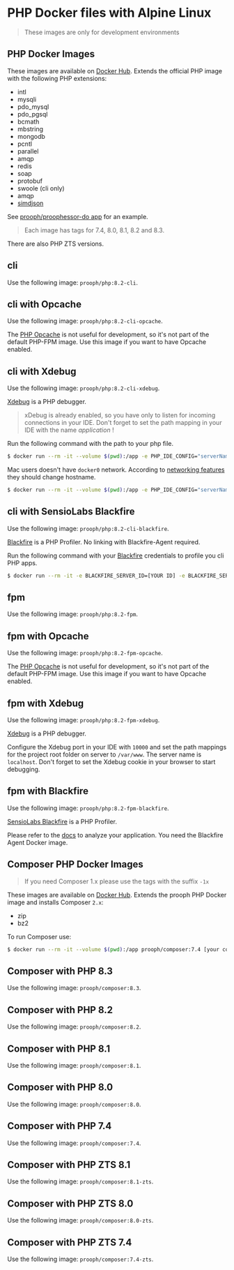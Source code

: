 # PHP Docker files with Alpine Linux

> These images are only for development environments

## PHP Docker Images

These images are available on [Docker Hub](https://hub.docker.com/r/prooph/php/).
Extends the official PHP image with the following PHP extensions:

* intl
* mysqli
* pdo_mysql
* pdo_pgsql
* bcmath
* mbstring
* mongodb
* pcntl
* parallel
* amqp
* redis
* soap
* protobuf
* swoole (cli only)
* amqp
* [simdjson](https://github.com/crazyxman/simdjson_php)

See [prooph/proophessor-do app](https://github.com/prooph/proophessor-do) for an example.

> Each image has tags for 7.4, 8.0, 8.1, 8.2 and 8.3.

There are also PHP ZTS versions.

## cli
Use the following image: `prooph/php:8.2-cli`.

## cli with Opcache
Use the following image: `prooph/php:8.2-cli-opcache`.

The [PHP Opcache](http://php.net/manual/en/book.opcache.php) is not useful for development, so it's not part of the default PHP-FPM image. Use
this image if you want to have Opcache enabled.

## cli with Xdebug
Use the following image: `prooph/php:8.2-cli-xdebug`.

[Xdebug](http://xdebug.org/) is a PHP debugger.

> xDebug is already enabled, so you have only to listen for incoming connections in your IDE. Don't forget to set the
path mapping in your IDE with the name *application* !

Run the following command with the path to your php file.

```bash
$ docker run --rm -it --volume $(pwd):/app -e PHP_IDE_CONFIG="serverName=application" prooph/php:8.2-cli-xdebug php [your file]
```

Mac users doesn't have `docker0` network. According to [networking features](https://docs.docker.com/docker-for-mac/networking/#known-limitations-use-cases-and-workarounds) they should change hostname.

```bash
$ docker run --rm -it --volume $(pwd):/app -e PHP_IDE_CONFIG="serverName=application" -e XDEBUG_HOST="docker.for.mac.localhost" prooph/php:8.2-cli-xdebug php [your file]
```

## cli with SensioLabs Blackfire
Use the following image: `prooph/php:8.2-cli-blackfire`.

[Blackfire](https://blackfire.io) is a PHP Profiler. No linking with Blackfire-Agent required.

Run the following command with your [Blackfire](https://blackfire.io/docs/reference-guide/configuration) credentials to profile you cli PHP apps.

```bash
$ docker run --rm -it -e BLACKFIRE_SERVER_ID=[YOUR ID] -e BLACKFIRE_SERVER_TOKEN=[YOUR TOKEN] -e BLACKFIRE_CLIENT_ID=[YOUR ID] -e BLACKFIRE_CLIENT_TOKEN=[YOUR TOKEN] --volume $(pwd):/app prooph/php:8.2-cli-blackfire run php [your PHP script]
```

## fpm
Use the following image: `prooph/php:8.2-fpm`.

## fpm with Opcache
Use the following image: `prooph/php:8.2-fpm-opcache`.

The [PHP Opcache](http://php.net/manual/en/book.opcache.php) is not useful for development, so it's not part of the default PHP-FPM image. Use
this image if you want to have Opcache enabled.

## fpm with Xdebug
Use the following image: `prooph/php:8.2-fpm-xdebug`.

[Xdebug](http://xdebug.org/) is a PHP debugger.

Configure the Xdebug port in your IDE with `10000` and set the path mappings for the project root folder on server
to `/var/www`. The server name is `localhost`. Don't forget to set the Xdebug cookie in your browser to start debugging.

## fpm with Blackfire
Use the following image: `prooph/php:8.2-fpm-blackfire`.

[SensioLabs Blackfire](https://blackfire.io/) is a PHP Profiler.

Please refer to the [docs](https://blackfire.io/docs/integrations/docker) to analyze your application.
You need the Blackfire Agent Docker image.

## Composer PHP Docker Images

> If you need Composer 1.x please use the tags with the suffix `-1x`

These images are available on [Docker Hub](https://hub.docker.com/r/prooph/composer/).
Extends the prooph PHP Docker image and installs Composer `2.x`:

* zip
* bz2

To run Composer use:

```bash
$ docker run --rm -it --volume $(pwd):/app prooph/composer:7.4 [your composer command]
```

## Composer with PHP 8.3
Use the following image: `prooph/composer:8.3`.

## Composer with PHP 8.2
Use the following image: `prooph/composer:8.2`.

## Composer with PHP 8.1
Use the following image: `prooph/composer:8.1`.

## Composer with PHP 8.0
Use the following image: `prooph/composer:8.0`.

## Composer with PHP 7.4
Use the following image: `prooph/composer:7.4`.

## Composer with PHP ZTS 8.1
Use the following image: `prooph/composer:8.1-zts`.

## Composer with PHP ZTS 8.0
Use the following image: `prooph/composer:8.0-zts`.

## Composer with PHP ZTS 7.4
Use the following image: `prooph/composer:7.4-zts`.
